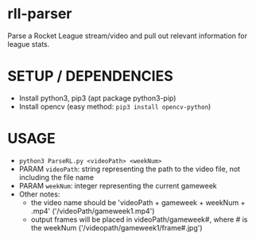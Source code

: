 # rll-parser
Parse a Rocket League stream/video and pull out relevant information for league stats.

# SETUP / DEPENDENCIES

- Install python3, pip3 (apt package python3-pip)
- Install opencv (easy method: `pip3 install opencv-python`)

# USAGE
- `python3 ParseRL.py <videoPath> <weekNum>`
- PARAM `videoPath`: string representing the path to the video file, not including the file name
- PARAM `weekNum`: integer representing the current gameweek
- Other notes:  
  - the video name should be 'videoPath + gameweek + weekNum + .mp4' ('/videoPath/gameweek1.mp4')
  - output frames will be placed in videoPath/gameweek#, where # is the weekNum ('/videopath/gameweek1/frame#.jpg')